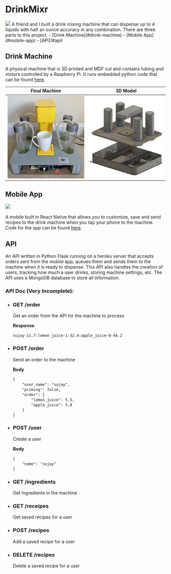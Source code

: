 # DrinkMixr
<img height="450px" src="https://raw.githubusercontent.com/sujaygarlanka/DrinkMixr/master/media/DrinkMixr-demo.gif"/>
A friend and I built a drink mixing machine that can dispense up to 4 liquids with half an ounce accuracy in any combination. There are three parts to this project.
- [Drink Machine](#drink-machine)
- [Mobile App](#mobile-app)
- [API](#api)

## Drink Machine

A physical machine that is 3D printed and MDF cut and contains tubing and motors controlled by a Raspberry Pi. It runs embedded python code that can be found [here](https://github.com/sujaygarlanka/DrinkMixr-Raspberry-Pi).

Final Machine              |  3D Model
:-------------------------:|:-------------------------:
<img src="https://raw.githubusercontent.com/sujaygarlanka/DrinkMixr/master/media/machine.jpg" width="350px"/> |  <img style="display: inline" src="https://raw.githubusercontent.com/sujaygarlanka/DrinkMixr/master/media/machine-3D.png" width="350px"/>

## Mobile App

<img src="https://raw.githubusercontent.com/sujaygarlanka/DrinkMixr/master/media/app-demo.gif" width="250px"/>

A mobile built in React Native that allows you to customize, save and send recipes to the drink machine when you tap your phone to the machine. Code for the 
app can be found [here](https://github.com/sujaygarlanka/DrinkMixr).

## API

An API written in Python Flask running on a heroku server that accepts orders sent from the mobile app, queues them and sends them to the machine when it is ready to dispense. This API also handles the creation of users, tracking how much a user drinks, storing machine settings, etc. The API uses a MongoDB database to store all information.

### API Doc (Very Incomplete):

- ### GET /order  
	Get an order from the API for the machine to process

	**Response**
	```
	sujay-11.7:lemon_juice-1-32.4:apple_juice-0-44.2
	```

- ### POST /order 
	Send an order to the machine

	**Body**
	```
	{
		"user_name": "sujay",
		"priming": false,
		"order": {
			"lemon_juice": 5.5,
			"apple_juice": 5.8
		}
	}
	```

- ### POST /user
	Create a user
	
	**Body**
	```
	{
		"name": "sujay"
	}
	```
	
- ### GET /ingredients
 	Get ingredients in the machine
	
- ### GET /receipes
	Get saved recipes for a user
	
- ### POST /recipes
	Add a saved recipe for a user
	
- ### DELETE /recipes
	Delete a saved recipe for a user
